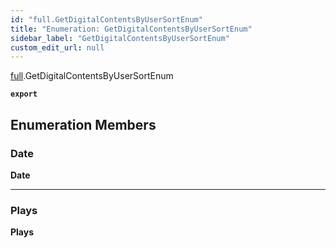 ```yaml
---
id: "full.GetDigitalContentsByUserSortEnum"
title: "Enumeration: GetDigitalContentsByUserSortEnum"
sidebar_label: "GetDigitalContentsByUserSortEnum"
custom_edit_url: null
---
```


[full](../namespaces/full.md).GetDigitalContentsByUserSortEnum

**`export`**

## Enumeration Members

### Date

 **Date**

___

### Plays

 **Plays**
